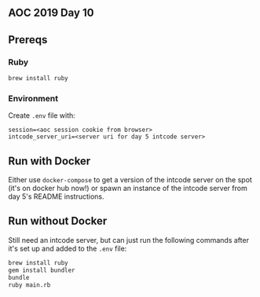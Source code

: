 ## AOC 2019 Day 10

## Prereqs

### Ruby
```bash
brew install ruby
```

### Environment
Create `.env` file with:

```
session=<aoc session cookie from browser>
intcode_server_uri=<server uri for day 5 intcode server>
```

## Run with Docker

Either use `docker-compose` to get a version of the intcode server on the spot (it's on docker hub now!) or spawn an instance of the intcode server from day 5's README instructions.

## Run without Docker

Still need an intcode server, but can just run the following commands after it's set up and added to the `.env` file:

```bash
brew install ruby
gem install bundler
bundle
ruby main.rb
```
